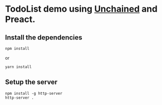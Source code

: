 # TodoList demo using [Unchained](https://github.com/edoardocavazza/unchained) and Preact.

## Install the dependencies

```sh
npm install
```
or
```sh
yarn install
```

## Setup the server

```
npm install -g http-server
http-server .
```